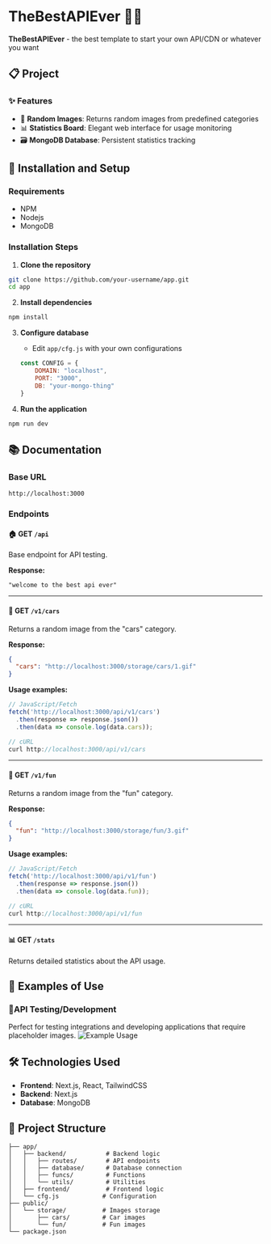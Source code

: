 # TheBestAPIEver 🚗🎉

**TheBestAPIEver** - the best template to start your own API/CDN or whatever you want

## 📋 Project

### ✨ Features

- 🎲 **Random Images**: Returns random images from predefined categories
- 📊 **Statistics Board**: Elegant web interface for usage monitoring
- 🗃️ **MongoDB Database**: Persistent statistics tracking

## 🚀 Installation and Setup

### Requirements
- NPM
- Nodejs
- MongoDB

### Installation Steps

1. **Clone the repository**
```bash
git clone https://github.com/your-username/app.git
cd app
```

2. **Install dependencies**
```bash
npm install
```

3. **Configure database**
   - Edit `app/cfg.js` with your own configurations
   ```javascript
   const CONFIG = {
       DOMAIN: "localhost",
       PORT: "3000",
       DB: "your-mongo-thing"
   }
   ```

5. **Run the application**
```bash
npm run dev
```

## 📚 Documentation

### Base URL
```
http://localhost:3000
```

### Endpoints

#### 🏠 **GET** `/api`
Base endpoint for API testing.

**Response:**
```
"welcome to the best api ever"
```

---

#### 🚗 **GET** `/v1/cars`
Returns a random image from the "cars" category.

**Response:**
```json
{
  "cars": "http://localhost:3000/storage/cars/1.gif"
}
```

**Usage examples:**
```javascript
// JavaScript/Fetch
fetch('http://localhost:3000/api/v1/cars')
  .then(response => response.json())
  .then(data => console.log(data.cars));

// cURL
curl http://localhost:3000/api/v1/cars
```

---

#### 🎉 **GET** `/v1/fun`
Returns a random image from the "fun" category.

**Response:**
```json
{
  "fun": "http://localhost:3000/storage/fun/3.gif"
}
```

**Usage examples:**
```javascript
// JavaScript/Fetch
fetch('http://localhost:3000/api/v1/fun')
  .then(response => response.json())
  .then(data => console.log(data.fun));

// cURL
curl http://localhost:3000/api/v1/fun
```

---

#### 📊 **GET** `/stats`
Returns detailed statistics about the API usage.

## 🎯 Examples of Use

### 🧡**API Testing/Development**
Perfect for testing integrations and developing applications that require placeholder images.
![Example Usage](public/example.gif)

## 🛠️ Technologies Used

- **Frontend**: Next.js, React, TailwindCSS
- **Backend**: Next.js
- **Database**: MongoDB

## 📁 Project Structure

```
├── app/
│   ├── backend/           # Backend logic
│   │   ├── routes/        # API endpoints
│   │   ├── database/      # Database connection
│   │   ├── funcs/         # Functions
│   │   └── utils/         # Utilities
│   ├── frontend/          # Frontend logic
│   └── cfg.js            # Configuration
├── public/
│   └── storage/          # Images storage
│       ├── cars/         # Car images
│       └── fun/          # Fun images
└── package.json
```


